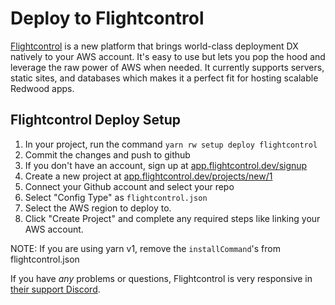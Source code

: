 # Deploy to Flightcontrol

[Flightcontrol](https://www.flightcontrol.dev?ref=redwood) is a new platform that brings world-class deployment DX natively to your AWS account. It's easy to use but lets you pop the hood and leverage the raw power of AWS when needed. It currently supports servers, static sites, and databases which makes it a perfect fit for hosting scalable Redwood apps.

## Flightcontrol Deploy Setup

1. In your project, run the command `yarn rw setup deploy flightcontrol`
2. Commit the changes and push to github
3. If you don't have an account, sign up at [app.flightcontrol.dev/signup](https://app.flightcontrol.dev/signup?ref=redwood)
4. Create a new project at [app.flightcontrol.dev/projects/new/1](https://app.flightcontrol.dev/projects/new/1)
  1. Connect your Github account and select your repo
  2. Select "Config Type" as `flightcontrol.json`
  3. Select the AWS region to deploy to.
  4. Click "Create Project" and complete any required steps like linking your AWS account.


NOTE: If you are using yarn v1, remove the `installCommand`'s from flightcontrol.json

If you have *any* problems or questions, Flightcontrol is very responsive in [their support Discord](https://discord.gg/yY8rSPrD6q).

